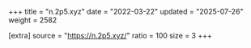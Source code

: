 +++
title = "n.2p5.xyz"
date = "2022-03-22"
updated = "2025-07-26"
weight = 2582

[extra]
source = "https://n.2p5.xyz/"
ratio = 100
size = 3
+++
